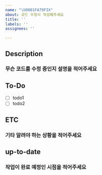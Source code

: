 ```yaml
---
name: "\U0001FA79FIX"
about: 코드 수정시 작성해주세요
title: ''
labels: ''
assignees: ''

---
```


## Description
### 무슨 코드를 수정 중인지 설명을 적어주세요

## To-Do
- [ ] todo1
- [ ] todo2

## ETC
### 기타 알려야 하는 상황을 적어주세요

## up-to-date
### 작업이 완료 예정인 시점을 적어주세요
